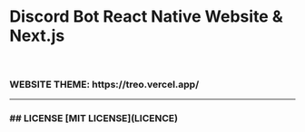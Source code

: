 # Discord Bot React Native Website & Next.js
<br>
<h3>WEBSITE THEME: https://treo.vercel.app/</h3>
<hr>
<h3>
  ## LICENSE
[MIT LICENSE](LICENCE)


